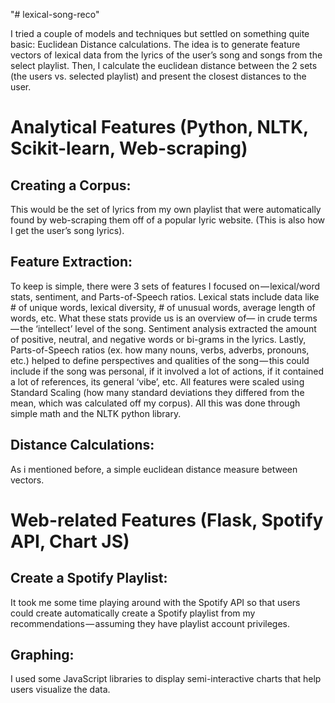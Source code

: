 "# lexical-song-reco" 

I tried a couple of models and techniques but settled on something quite basic: Euclidean Distance calculations. The idea is to generate feature vectors of lexical data from the lyrics of the user’s song and songs from the select playlist. Then, I calculate the euclidean distance between the 2 sets (the users vs. selected playlist) and present the closest distances to the user.

# Analytical Features (Python, NLTK, Scikit-learn, Web-scraping)

## Creating a Corpus: 
This would be the set of lyrics from my own playlist that were automatically found by web-scraping them off of a popular lyric website. (This is also how I get the user’s song lyrics).

## Feature Extraction: 
To keep is simple, there were 3 sets of features I focused on — lexical/word stats, sentiment, and Parts-of-Speech ratios. Lexical stats include data like # of unique words, lexical diversity, # of unusual words, average length of words, etc. What these stats provide us is an overview of— in crude terms — the ‘intellect’ level of the song. Sentiment analysis extracted the amount of positive, neutral, and negative words or bi-grams in the lyrics. Lastly, Parts-of-Speech ratios (ex. how many nouns, verbs, adverbs, pronouns, etc.) helped to define perspectives and qualities of the song — this could include if the song was personal, if it involved a lot of actions, if it contained a lot of references, its general ‘vibe’, etc. All features were scaled using Standard Scaling (how many standard deviations they differed from the mean, which was calculated off my corpus). All this was done through simple math and the NLTK python library.

## Distance Calculations: 
As i mentioned before, a simple euclidean distance measure between vectors.

# Web-related Features (Flask, Spotify API, Chart JS)

## Create a Spotify Playlist: 
It took me some time playing around with the Spotify API so that users could create automatically create a Spotify playlist from my recommendations — assuming they have playlist account privileges.
## Graphing: 
I used some JavaScript libraries to display semi-interactive charts that help users visualize the data.
